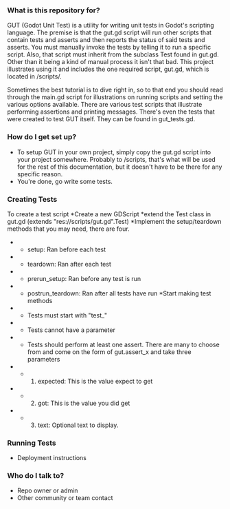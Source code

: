 ### What is this repository for? ###
GUT (Godot Unit Test) is a utility for writing unit tests in Godot's scripting language.  The premise is that the gut.gd script will run other scripts that contain tests and asserts and then reports the status of said tests and asserts.  You must manually invoke the tests by telling it to run a specific script.  Also, that script must inherit from the subclass Test found in gut.gd.  Other than it being a kind of manual process it isn't that bad.  This project illustrates using it and includes the one required script, gut.gd, which is located in /scripts/.

Sometimes the best tutorial is to dive right in, so to that end you should read through the main.gd script for illustrations on running scripts and setting the various options available.  There are various test scripts that illustrate performing assertions and printing messages.  There's even the tests that were created to test GUT itself.  They can be found in gut_tests.gd.

### How do I get set up? ###

* To setup GUT in your own project, simply copy the gut.gd script into your project somewhere.  Probably to /scripts, that's what will be used for the rest of this documentation, but it doesn't have to be there for any specific reason.
* You're done, go write some tests.

### Creating Tests ###
To create a test script
*Create a new GDScript
*extend the Test class in gut.gd (extends "res://scripts/gut.gd".Test)
*Implement the setup/teardown methods that you may need, there are four.
* * setup:  Ran before each test
* * teardown:  Ran after each test
* * prerun_setup:  Ran before any test is run
* * postrun_teardown:  Ran after all tests have run
*Start making test methods
* * Tests must start with "test_"
* * Tests cannot have a parameter
* * Tests should perform at least one assert.  There are many to choose from and come on the form of gut.assert_x and take three parameters
* * 1. expected:  This is the value expect to get
* * 2. got:  This is the value you did get
* * 3. text:  Optional text to display.
### Running Tests ###
* Deployment instructions

### Who do I talk to? ###

* Repo owner or admin
* Other community or team contact